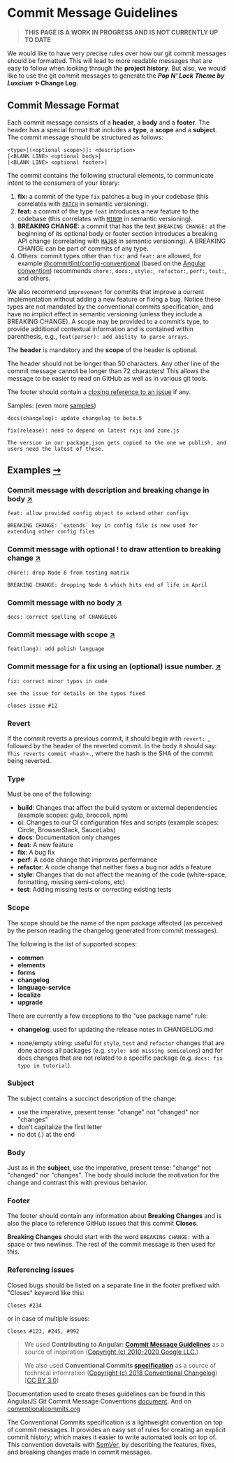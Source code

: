 # <a name="commit"></a> Commit Message Guidelines
> **THIS PAGE IS A WORK IN PROGRESS AND IS NOT CURRENTLY UP TO DATE**


We would like to have very precise rules over how our git commit messages should be formatted. This will lead to more readable messages that are easy to follow when looking through the **project history**. But also, we would like to use the git commit messages to generate the **_Pop N' Lock Theme by Luxcium ✨_ Change Log**.

## <a name="format"></a> Commit Message Format
Each commit message consists of a **header**, a **body** and a **footer**.  The header has a special
format that includes a **type**, a **scope** and a **subject**. The commit message should be structured as follows:

```
<type>[(<optional scope>)]: <description>
[<BLANK LINE> <optional body>]
[<BLANK LINE> <optional footer>]
```


The commit contains the following structural elements, to communicate intent to the consumers of your library:

1. **fix:** a commit of the type `fix` patches a bug in your codebase (this correlates with [`PATCH`](http://semver.org/#summary) in semantic versioning).
2. **feat:** a commit of the type `feat` introduces a new feature to the codebase (this correlates with [`MINOR`](http://semver.org/#summary) in semantic versioning).
3. **BREAKING CHANGE:** a commit that has the text `BREAKING CHANGE:` at the beginning of its optional body or footer section introduces a breaking API change (correlating with [`MAJOR`](http://semver.org/#summary) in semantic versioning). A BREAKING CHANGE can be part of commits of any type.
4. Others: commit types other than `fix:` and `feat:` are allowed, for example [@commitlint/config-conventional](https://github.com/conventional-changelog/commitlint/tree/master/%40commitlint/config-conventional) (based on the [Angular convention](https://github.com/angular/angular/blob/22b96b9/CONTRIBUTING.md#-commit-message-guidelines)) recommends `chore:`, `docs:`, `style:`,` refactor:`, `perf:`, `test:`, and others.


We also recommend `improvement` for commits that improve a current implementation without adding a new feature or fixing a bug. Notice these types are not mandated by the conventional commits specification, and have no implicit effect in semantic versioning (unless they include a BREAKING CHANGE).
A scope may be provided to a commit’s type, to provide additional contextual information and is contained within parenthesis, e.g., `feat(parser): add ability to parse arrays`.

The **header** is mandatory and the **scope** of the header is optional.

The header should not be longer than 50 characters. Any other line of the commit message cannot be longer than 72 characters! This allows the message to be easier
to read on GitHub as well as in various git tools.

The footer should contain a [closing reference to an issue](https://help.github.com/articles/closing-issues-via-commit-messages/) if any.


Samples: (even more [samples](https://github.com/angular/angular/commits/master))

```
docs(changelog): update changelog to beta.5
```
```
fix(release): need to depend on latest rxjs and zone.js

The version in our package.json gets copied to the one we publish, and users need the latest of these.
```
## Examples [⇝](https://www.conventionalcommits.org/en/v1.0.0-beta.4/#examples)

### Commit message with description and breaking change in body [↗](https://www.conventionalcommits.org/en/v1.0.0-beta.4/#commit-message-with-description-and-breaking-change-in-body)
```
feat: allow provided config object to extend other configs

BREAKING CHANGE: `extends` key in config file is now used for extending other config files
```

### Commit message with optional ! to draw attention to breaking change [↗](https://www.conventionalcommits.org/en/v1.0.0-beta.4/#commit-message-with-optional-to-draw-attention-to-breaking-change)
```
chore!: drop Node 6 from testing matrix

BREAKING CHANGE: dropping Node 6 which hits end of life in April
```
### Commit message with no body [↗](https://www.conventionalcommits.org/en/v1.0.0-beta.4/#commit-message-with-no-body)
```
docs: correct spelling of CHANGELOG
```
### Commit message with scope [↗](https://www.conventionalcommits.org/en/v1.0.0-beta.4/#commit-message-with-scope)
```
feat(lang): add polish language
```
### Commit message for a fix using an (optional) issue number. [↗](https://www.conventionalcommits.org/en/v1.0.0-beta.4/#commit-message-for-a-fix-using-an-optional-issue-number)

```
fix: correct minor typos in code

see the issue for details on the typos fixed

closes issue #12
```


### Revert
If the commit reverts a previous commit, it should begin with `revert: `, followed by the header of the reverted commit. In the body it should say: `This reverts commit <hash>.`, where the hash is the SHA of the commit being reverted.

### Type
Must be one of the following:

* **build**: Changes that affect the build system or external dependencies (example scopes: gulp, broccoli, npm)
* **ci**: Changes to our CI configuration files and scripts (example scopes: Circle, BrowserStack, SauceLabs)
* **docs**: Documentation only changes
* **feat**: A new feature
* **fix**: A bug fix
* **perf**: A code change that improves performance
* **refactor**: A code change that neither fixes a bug nor adds a feature
* **style**: Changes that do not affect the meaning of the code (white-space, formatting, missing semi-colons, etc)
* **test**: Adding missing tests or correcting existing tests

### Scope
The scope should be the name of the npm package affected (as perceived by the person reading the changelog generated from commit messages).

The following is the list of supported scopes:

* **common**
* **elements**
* **forms**
* **changelog**
* **language-service**
* **localize**
* **upgrade**

There are currently a few exceptions to the "use package name" rule:

* **changelog**: used for updating the release notes in CHANGELOG.md

* none/empty string: useful for `style`, `test` and `refactor` changes that are done across all
  packages (e.g. `style: add missing semicolons`) and for docs changes that are not related to a
  specific package (e.g. `docs: fix typo in tutorial`).

### Subject
The subject contains a succinct description of the change:

* use the imperative, present tense: "change" not "changed" nor "changes"
* don't capitalize the first letter
* no dot (.) at the end

### Body
Just as in the **subject**, use the imperative, present tense: "change" not "changed" nor "changes".
The body should include the motivation for the change and contrast this with previous behavior.

### Footer
The footer should contain any information about **Breaking Changes** and is also the place to
reference GitHub issues that this commit **Closes**.

**Breaking Changes** should start with the word `BREAKING CHANGE:` with a space or two newlines. The rest of the commit message is then used for this.

### Referencing issues

Closed bugs should be listed on a separate line in the footer prefixed with "Closes" keyword like this:

`Closes #234`

or in case of multiple issues:

`Closes #123, #245, #992`




> We used **Contributing to Angular: [Commit Message Guidelines](https://github.com/angular/angular/blob/master/CONTRIBUTING.md#-commit-message-guidelines)** as a source of inspiration ([Copyright (c) 2010-2020 Google LLC.](http://angular.io/license))

> We also used **Conventional Commits [specification](www.conventionalcommits.org/)** as a source of technical infomration ([Copyright (c) 2018 Conventional Changelog](https://github.com/conventional-commits/conventionalcommits.org/blob/f9514d729204ca6169d41679f35bb0b5575c26c5/LICENSE)) [[CC BY 3.0](https://creativecommons.org/licenses/by/3.0/)]

Documentation used to create theses guidelines can be found in this AngularJS Git Commit Message Conventions [document][commit-message-format].
And on [conventionalcommits.org](https://www.conventionalcommits.org/)

[commit-message-format]: https://docs.google.com/document/d/1QrDFcIiPjSLDn3EL15IJygNPiHORgU1_OOAqWjiDU5Y/edit#

The Conventional Commits specification is a lightweight convention on top of commit messages. It provides an easy set of rules for creating an explicit commit history; which makes it easier to write automated tools on top of. This convention dovetails with [SemVer](http://semver.org/), by describing the features, fixes, and breaking changes made in commit messages.
